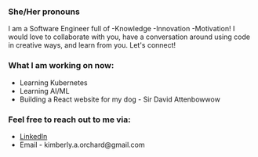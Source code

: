

<h3>She/Her pronouns</h3>

<p>I am a Software Engineer full of -Knowledge -Innovation -Motivation! I would love to collaborate with you, have a conversation around using code in creative ways, and learn from you. Let's connect!</p>

<h3>What I am working on now:</h3>
<ul>
  <li>Learning Kubernetes</li>
  <li>Learning AI/ML</li>
  <li>Building a React website for my dog - Sir David Attenbowwow</li>
</ul>
<h3>Feel free to reach out to me via:</h3>
<ul>
  <li><a href="https://www.linkedin.com/public-profile/settings?trk=d_flagship3_profile_self_view_public_profile">LinkedIn</a></li>
  <li>Email - kimberly.a.orchard@gmail.com</li>
</ul>


